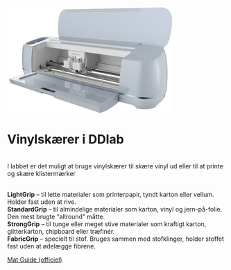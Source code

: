 [![Alt text](cricut-maker-3.jpeg)](https://github.com/DDlabAU/vinylcutter/blob/master/cricut-maker-3.jpeg)

# Vinylskærer i DDlab
<br>
I labbet er det muligt at bruge vinylskærer til skære vinyl ud eller til at printe og skære klistermærker
<br><br>

<b>LightGrip</b> – til lette materialer som printerpapir, tyndt karton eller vellum. Holder fast uden at rive.
<br>
<b>StandardGrip</b> – til almindelige materialer som karton, vinyl og jern-på-folie. Den mest brugte “allround” måtte.
<br>
<b>StrongGrip</b> – til tunge eller meget stive materialer som kraftigt karton, glitterkarton, chipboard eller træfinér.
<br>
<b>FabricGrip</b> – specielt til stof. Bruges sammen med stofklinger, holder stoffet fast uden at ødelægge fibrene.
<br>

[Mat Guide (officiel)](https://cricut.com/blog/which-cricut-mat-should-you-use/)
